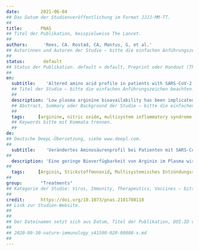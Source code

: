 ```yaml
---
date:        2021-06-04
## Das Datum der Studienveröffentlichung im Format JJJJ-MM-TT.
##
title:       PNAS
## Titel der Publikation, beispielweise The Lancet.
##
authors:      'Rees, CA. Rostad, CA, Mantus, G, et al.'
## Autorinnen und Autoren der Studie – bitte die einfachen Anführungszeichen beachten!
##
status:       default
## Status der Publikation. default = default, Preprint oder Handout (Thesenpapier)
##
en:
  subtitle:    'Altered amino acid profile in patients with SARS-CoV-2 infection'
  ## Titel der Studie – bitte die einfachen Anführungszeichen beachten!
  ##
  description: 'Low plasma arginine bioavailability has been implicated in endothelial dysfunction and immune dysregulation. The role of arginine in COVID-19 is unknown, but could contribute to cellular damage if low. Our objective was to determine arginine bioavailability in adults and children with COVID-19 vs. healthy controls. We hypothesized that arginine bioavailability would be low in patients with COVID-19 and multisystem inflammatory syndrome in children (MIS-C). We conducted a prospective observational study of three patient cohorts; arginine bioavailability was determined in asymptomatic healthy controls, adults hospitalized with COVID-19, and hospitalized children/adolescents <21 y old with COVID-19, MIS-C, or asymptomatic severe acute respiratory syndrome coronavirus 2 (SARS-CoV-2) infection identified on admission screen. Mean patient plasma amino acids were compared to controls using the Student’s t test. Arginine-to-ornithine ratio, a biomarker of arginase activity, and global arginine bioavailability ratio (GABR, arginine/[ornithine+citrulline]) were assessed in all three groups. A total of 80 patients were included (28 controls, 32 adults with COVID-19, and 20 pediatric patients with COVID-19/MIS-C). Mean plasma arginine and arginine bioavailability ratios were lower among adult and pediatric patients with COVID-19/MIS-C compared to controls. There was no difference between arginine bioavailability in children with COVID-19 vs. MIS-C. Adults and children with COVID-19 and MIS-C in our cohort had low arginine bioavailability compared to healthy adult controls. This may contribute to immune dysregulation and endothelial dysfunction in COVID-19. Low arginine-to-ornithine ratio in patients with COVID-19 or MIS-C suggests an elevation of arginase activity. Further study is merited to explore the role of arginine dysregulation in COVID-19.'
  ## Abstract, Summary oder Background der Studie – bitte die einfachen Anführungszeichen b
  ##
  tags:     [arginine, nitric oxide, multisystem inflammatory syndrome in children, tetrahydrobiopterin, COVID-19]
  ## Keywords bitte mit Kommata trennen.
  ##
de: 
## Deutsche DeepL-Übersetzung, siehe www.deepl.com.
##
  subtitle:    'Verändertes Aminosäurenprofil bei Patienten mit SARS-CoV-2-Infektion'
##
  description: 'Eine geringe Bioverfügbarkeit von Arginin im Plasma wird mit endothelialer Dysfunktion und Immundysregulation in Verbindung gebracht. Die Rolle von Arginin bei COVID-19 ist nicht bekannt, könnte aber bei niedrigem Argininspiegel zu Zellschäden beitragen. Unser Ziel war es, die Arginin-Bioverfügbarkeit bei Erwachsenen und Kindern mit COVID-19 im Vergleich zu gesunden Kontrollpersonen zu bestimmen. Wir stellten die Hypothese auf, dass die Bioverfügbarkeit von Arginin bei Patienten mit COVID-19 und dem Multisystem-Entzündungssyndrom bei Kindern (MIS-C) niedrig sein würde. Wir haben eine prospektive Beobachtungsstudie mit drei Patientenkohorten durchgeführt; die Bioverfügbarkeit von Arginin wurde bei asymptomatischen gesunden Kontrollen, bei Erwachsenen, die mit COVID-19 hospitalisiert wurden, und bei hospitalisierten Kindern/Jugendlichen <21 Jahre alt mit COVID-19, MIS-C oder einer asymptomatischen schweren akuten Coronavirus-2-Infektion (SARS-CoV-2), die bei der Aufnahmeuntersuchung festgestellt wurde, bestimmt. Die durchschnittlichen Plasmaaminosäuren der Patienten wurden mit Hilfe des Student’s t-Tests mit denen der Kontrollen verglichen. Das Verhältnis von Arginin zu Ornithin, ein Biomarker für die Arginaseaktivität, und das globale Arginin-Bioverfügbarkeitsverhältnis (GABR, Arginin/[Ornithin+Citrullin]) wurden in allen drei Gruppen bestimmt. Insgesamt wurden 80 Patienten eingeschlossen (28 Kontrollen, 32 Erwachsene mit COVID-19 und 20 pädiatrische Patienten mit COVID-19/MIS-C). Das mittlere Plasma-Arginin- und Arginin-Bioverfügbarkeitsverhältnis war bei erwachsenen und pädiatrischen Patienten mit COVID-19/MIS-C im Vergleich zu den Kontrollen niedriger. Es gab keinen Unterschied zwischen der Bioverfügbarkeit von Arginin bei Kindern mit COVID-19 und MIS-C. Die Bioverfügbarkeit von Arginin war bei Erwachsenen und Kindern mit COVID-19 und MIS-C in unserer Kohorte im Vergleich zu gesunden erwachsenen Kontrollpersonen niedrig. Dies könnte zur Dysregulation des Immunsystems und zur endothelialen Dysfunktion bei COVID-19 beitragen. Das niedrige Arginin/Ornithin-Verhältnis bei Patienten mit COVID-19 oder MIS-C deutet auf eine erhöhte Arginase-Aktivität hin. Weitere Studien sollten durchgeführt werden, um die Rolle der Arginin-Dysregulation bei COVID-19 zu untersuchen.'
##
  tags:     [Arginin, Stickstoffmonoxid, Multisystemisches Entzündungssyndrom bei Kindern, Tetrahydrobiopterin, COVID-19]
##
group:       "Treatments"
## Kategorie der Studie: Virus, Immunity, Therapeutics, Vaccines – bitte die Anführungszeichen beachten!
##
credit:      https://doi.org/10.1073/pnas.2101708118
## Link zur Studien-Website.
##
##
## Der Dateinamen setzt sich aus Datum, Titel der Publikation, DOI-ID der Studie (nach dem letzten Slash) und der Dateiendung zusammen. Bitte den Unterstrich vor der DOI-ID beachten!
##
## 2020-09-30-nature-immunology_s41590-020-00808-x.md
##
---
```

<object data="{{ page.link }}" style='height:calc(100vh - 400px); width: 100%' type='application/pdf'></object>
